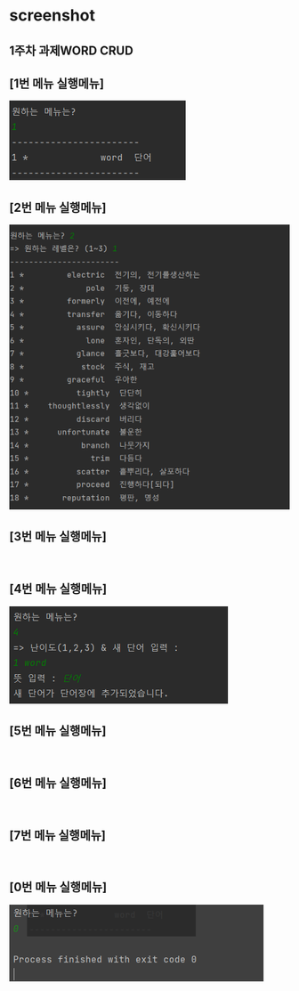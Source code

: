 # screenshot
## 1주차 과제WORD CRUD

## [1번 메뉴 실행메뉴]
<img src = 'https://github.com/hankukinindaecodingmotha/Project_1/blob/master/screenshot/1.%20%EB%A9%94%EB%89%B4.PNG?raw=true'>

## [2번 메뉴 실행메뉴]
<img src = 'https://github.com/hankukinindaecodingmotha/Project_1/blob/master/screenshot/2%EB%B2%88%20%EA%B2%B0%EA%B3%BC.PNG?raw=true'>

## [3번 메뉴 실행메뉴]
<img src = ''>

## [4번 메뉴 실행메뉴]
<img src = 'https://github.com/hankukinindaecodingmotha/Project_1/blob/master/screenshot/4.%20%EB%A9%94%EB%89%B4.PNG?raw=true'>

## [5번 메뉴 실행메뉴]
<img src = ''>

## [6번 메뉴 실행메뉴]
<img src = ''>

## [7번 메뉴 실행메뉴]
<img src = ''>

## [0번 메뉴 실행메뉴]
<img src = 'https://github.com/hankukinindaecodingmotha/Project_1/blob/master/screenshot/0.%20%EB%A9%94%EB%89%B4.PNG?raw=true'>
